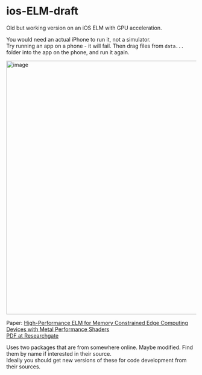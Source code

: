 # ios-ELM-draft
Old but working version on an iOS ELM with GPU acceleration.

You would need an actual iPhone to run it, not a simulator.  
Try running an app on a phone - it will fail. Then drag files from `data...` folder into the app on the phone, and run it again.

<img width="673" alt="image" src="https://github.com/akusok/ios-ELM-draft/assets/2631546/c038b1d7-a110-4082-b68f-ba8ee769d439">


Paper: [High-Performance ELM for Memory Constrained Edge Computing Devices with Metal Performance Shaders](https://link.springer.com/chapter/10.1007/978-3-030-58989-9_9)  
[PDF at Researchgate](https://www.researchgate.net/profile/Leonardo-Espinosa-Leal-2/publication/344229311_High-Performance_ELM_for_Memory_Constrained_Edge_Computing_Devices_with_Metal_Performance_Shaders/links/5ff32a6245851553a01d8da3/High-Performance-ELM-for-Memory-Constrained-Edge-Computing-Devices-with-Metal-Performance-Shaders.pdf)

Uses two packages that are from somewhere online. Maybe modified. Find them by name if interested in their source.  
Ideally you should get new versions of these for code development from their sources.
